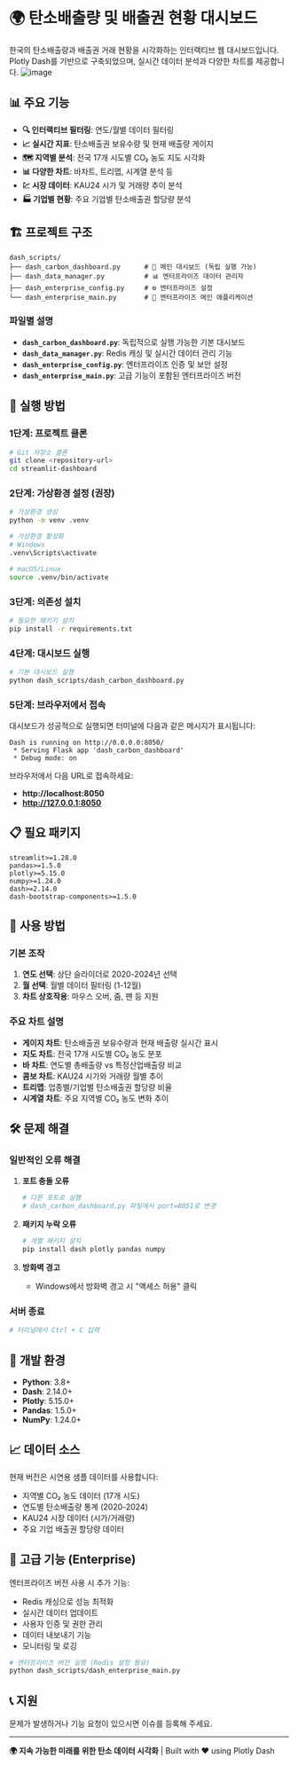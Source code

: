 # 🌍 탄소배출량 및 배출권 현황 대시보드

한국의 탄소배출량과 배출권 거래 현황을 시각화하는 인터랙티브 웹 대시보드입니다. Plotly Dash를 기반으로 구축되었으며, 실시간 데이터 분석과 다양한 차트를 제공합니다.
![image](https://github.com/user-attachments/assets/ac13f42f-ca2c-4bfc-93f5-99e4c64d61ff)

## 📊 주요 기능

- **🔍 인터랙티브 필터링**: 연도/월별 데이터 필터링
- **📈 실시간 지표**: 탄소배출권 보유수량 및 현재 배출량 게이지
- **🗺️ 지역별 분석**: 전국 17개 시도별 CO₂ 농도 지도 시각화
- **📊 다양한 차트**: 바차트, 트리맵, 시계열 분석 등
- **💹 시장 데이터**: KAU24 시가 및 거래량 추이 분석
- **🏭 기업별 현황**: 주요 기업별 탄소배출권 할당량 분석

## 🏗️ 프로젝트 구조

```
dash_scripts/
├── dash_carbon_dashboard.py      # 🎯 메인 대시보드 (독립 실행 가능)
├── dash_data_manager.py          # 📊 엔터프라이즈 데이터 관리자
├── dash_enterprise_config.py     # ⚙️ 엔터프라이즈 설정
└── dash_enterprise_main.py       # 🏢 엔터프라이즈 메인 애플리케이션
```

### 파일별 설명

- **`dash_carbon_dashboard.py`**: 독립적으로 실행 가능한 기본 대시보드
- **`dash_data_manager.py`**: Redis 캐싱 및 실시간 데이터 관리 기능
- **`dash_enterprise_config.py`**: 엔터프라이즈 인증 및 보안 설정
- **`dash_enterprise_main.py`**: 고급 기능이 포함된 엔터프라이즈 버전

## 🚀 실행 방법

### 1단계: 프로젝트 클론

```bash
# Git 저장소 클론
git clone <repository-url>
cd streamlit-dashboard
```

### 2단계: 가상환경 설정 (권장)

```bash
# 가상환경 생성
python -m venv .venv

# 가상환경 활성화
# Windows
.venv\Scripts\activate

# macOS/Linux
source .venv/bin/activate
```

### 3단계: 의존성 설치

```bash
# 필요한 패키지 설치
pip install -r requirements.txt
```

### 4단계: 대시보드 실행

```bash
# 기본 대시보드 실행
python dash_scripts/dash_carbon_dashboard.py
```

### 5단계: 브라우저에서 접속

대시보드가 성공적으로 실행되면 터미널에 다음과 같은 메시지가 표시됩니다:

```
Dash is running on http://0.0.0.0:8050/
 * Serving Flask app 'dash_carbon_dashboard'
 * Debug mode: on
```

브라우저에서 다음 URL로 접속하세요:
- **http://localhost:8050**
- **http://127.0.0.1:8050**

## 📋 필요 패키지

```
streamlit>=1.28.0
pandas>=1.5.0
plotly>=5.15.0
numpy>=1.24.0
dash>=2.14.0
dash-bootstrap-components>=1.5.0
```

## 🎯 사용 방법

### 기본 조작

1. **연도 선택**: 상단 슬라이더로 2020-2024년 선택
2. **월 선택**: 월별 데이터 필터링 (1-12월)
3. **차트 상호작용**: 마우스 오버, 줌, 팬 등 지원

### 주요 차트 설명

- **게이지 차트**: 탄소배출권 보유수량과 현재 배출량 실시간 표시
- **지도 차트**: 전국 17개 시도별 CO₂ 농도 분포
- **바 차트**: 연도별 총배출량 vs 특정산업배출량 비교
- **콤보 차트**: KAU24 시가와 거래량 월별 추이
- **트리맵**: 업종별/기업별 탄소배출권 할당량 비율
- **시계열 차트**: 주요 지역별 CO₂ 농도 변화 추이

## 🛠️ 문제 해결

### 일반적인 오류 해결

1. **포트 충돌 오류**
   ```bash
   # 다른 포트로 실행
   # dash_carbon_dashboard.py 파일에서 port=8051로 변경
   ```

2. **패키지 누락 오류**
   ```bash
   # 개별 패키지 설치
   pip install dash plotly pandas numpy
   ```

3. **방화벽 경고**
   - Windows에서 방화벽 경고 시 "액세스 허용" 클릭

### 서버 종료

```bash
# 터미널에서 Ctrl + C 입력
```

## 🔧 개발 환경

- **Python**: 3.8+
- **Dash**: 2.14.0+
- **Plotly**: 5.15.0+
- **Pandas**: 1.5.0+
- **NumPy**: 1.24.0+

## 📈 데이터 소스

현재 버전은 시연용 샘플 데이터를 사용합니다:
- 지역별 CO₂ 농도 데이터 (17개 시도)
- 연도별 탄소배출량 통계 (2020-2024)
- KAU24 시장 데이터 (시가/거래량)
- 주요 기업 배출권 할당량 데이터

## 🚀 고급 기능 (Enterprise)

엔터프라이즈 버전 사용 시 추가 기능:
- Redis 캐싱으로 성능 최적화
- 실시간 데이터 업데이트
- 사용자 인증 및 권한 관리
- 데이터 내보내기 기능
- 모니터링 및 로깅

```bash
# 엔터프라이즈 버전 실행 (Redis 설정 필요)
python dash_scripts/dash_enterprise_main.py
```

## 📞 지원

문제가 발생하거나 기능 요청이 있으시면 이슈를 등록해 주세요.

---

**🌍 지속 가능한 미래를 위한 탄소 데이터 시각화** | Built with ❤️ using Plotly Dash 

